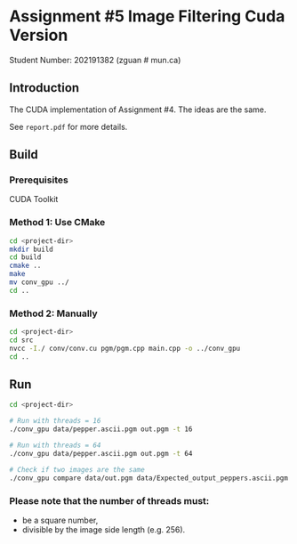 # Assignment #5 Image Filtering Cuda Version

Student Number: 202191382 (zguan # mun.ca)

## Introduction

The CUDA implementation of Assignment #4. The ideas are the same.

See `report.pdf` for more details.

## Build

### Prerequisites

CUDA Toolkit

### Method 1: Use CMake

```bash
cd <project-dir>
mkdir build
cd build
cmake ..
make
mv conv_gpu ../
cd ..
```

### Method 2: Manually

```bash
cd <project-dir>
cd src
nvcc -I./ conv/conv.cu pgm/pgm.cpp main.cpp -o ../conv_gpu
cd ..
```

## Run

```bash
cd <project-dir>

# Run with threads = 16
./conv_gpu data/pepper.ascii.pgm out.pgm -t 16

# Run with threads = 64
./conv_gpu data/pepper.ascii.pgm out.pgm -t 64

# Check if two images are the same
./conv_gpu compare data/out.pgm data/Expected_output_peppers.ascii.pgm
```

### Please note that the number of threads must:

- be a square number,
- divisible by the image side length (e.g. 256).

